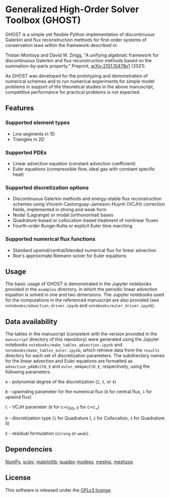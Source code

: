 # Generalized High-Order Solver Toolbox (GHOST)
GHOST is a simple yet flexible Python implementation of discontinuous Galerkin and flux reconstruction methods for first-order systems of conservation laws within the framework described in:

Tristan Montoya and David W. Zingg, "A unifying algebraic framework for discontinuous Galerkin and flux reconstruction methods based on the summation-by-parts property." Preprint, [arXiv:2101.10478v1](https://arxiv.org/abs/2101.10478) (2021).

As GHOST was developed for the prototyping and demonstration of numerical schemes and to run numerical experiments for simple model problems in support of the theoretical studies in the above manuscript, competitive performance for practical problems is not expected.

## Features

### Supported element types

- Line segments in 1D
- Triangles in 2D

### Supported PDEs

- Linear advection equation (constant advection coefficient)
- Euler equations (compressible flow, ideal gas with constant specific heat)

### Supported discretization options

- Discontinuous Galerkin methods and energy-stable flux reconstruction schemes using Vincent-Castonguay-Jameson-Huynh (VCJH) correction fields, implemented in strong and weak form
- Nodal (Lagrange) or modal (orthonormal) bases
- Quadrature-based or collocation-based treatment of nonlinear fluxes
- Fourth-order Runge-Kutta or explicit Euler time marching

### Supported numerical flux functions

- Standard upwind/central/blended numerical flux for linear advection
- Roe's approximate Riemann solver for Euler equations 

## Usage

The basic usage of GHOST is demonstrated in the Jupyter notebooks provided in the `examples` directory, in which the periodic linear advection equation is solved in one and two dimensions. The Jupyter notebooks used for the computations in the referenced manuscript are also provided (see `notebooks/advection_driver.ipynb` and `notebooks/euler_driver.ipynb`).

## Data availability

The tables in the manuscript (consistent with the version provided in the  `manuscript` directory of this repository) were generated using the Jupyter notebooks `notebooks/make_tables_advection.ipynb` and `notebooks/make_tables_euler.ipynb`, which retrieve data from the `results` directory for each set of discretization parameters. The subdirectory names for the linear advection and Euler equations are formatted as `advection_pAbBcCtD_E` and `euler_m04pAcCtD_E`, respectively, using the following parameters:

`A` -  polynomial degree of the discretization (`2`, `3`, or `4`)

`B` - upwinding parameter for the numerical flux (`0` for central flux, `1` for upwind flux)

`C` - VCJH parameter (`0` for c=c<sub>DG</sub>, `p` for c=c<sub>+</sub>) 

`D` - discretization type (`1` for Quadrature I, `2` for Collocation, `3` for Quadrature II)

`E` - residual formulation (`strong` or `weak`).
## Dependencies

[NumPy](https://numpy.org/), [scipy](https://scipy.org/), [matplotlib](https://matplotlib.org/), [quadpy](https://github.com/nschloe/quadpy)
[modepy](https://github.com/inducer/modepy), [meshio](https://github.com/nschloe/meshio),
[meshzoo](https://github.com/nschloe/meshzoo)

## License

This software is released under the [GPLv3 license](https://www.gnu.org/licenses/gpl-3.0.en.html).
